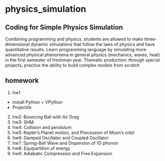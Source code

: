 # physics_simulation
## Coding for Simple Physics Simulation

Combining programming and physics, students are allowed to make three-dimensional dynamic simulations that follow the laws of physics and have quantitative results.
Learn programming language by simulating more advanced physical phenomena in general physics (mechanics, waves, heat) in the first semester of freshman year.
Thematic production: through special projects, practice the ability to build complex models from scratch

## homework
1. hw1
- install Python + VPython
- Projectile
2. hw2: Bouncing Ball with Air Drag
3. hw3: SHM
4. hw4: Collision and pendulum
5. hw5: Kepler’s Planet	motion,	and	Precession	of	Moon’s	orbit
6. hw6: Damped Oscillator and Coupled Oscillator
7. hw7: Spring-Ball Wave and Dispersion of 1D phonon
8. hw8: Equipartition of energy
9. hw9: Adiabatic Compression and Free Expansion

